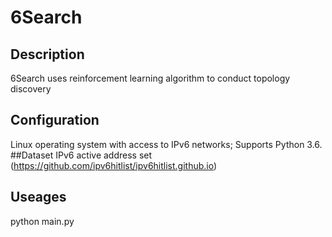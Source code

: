 # 6Search
## Description
6Search uses reinforcement learning algorithm to conduct topology discovery
## Configuration
Linux operating system with access to IPv6 networks; Supports Python 3.6.
##Dataset
IPv6 active address set (https://github.com/ipv6hitlist/ipv6hitlist.github.io)
## Useages
python main.py

